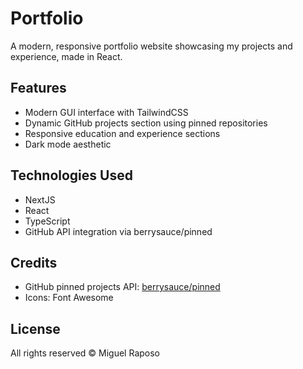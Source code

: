 # Portfolio

A modern, responsive portfolio website showcasing my projects and experience, made in React.

## Features
- Modern GUI interface with TailwindCSS
- Dynamic GitHub projects section using pinned repositories
- Responsive education and experience sections
- Dark mode aesthetic

## Technologies Used
- NextJS
- React
- TypeScript
- GitHub API integration via berrysauce/pinned

## Credits
- GitHub pinned projects API: [berrysauce/pinned](https://github.com/berrysauce/pinned)
- Icons: Font Awesome

## License
All rights reserved © Miguel Raposo
